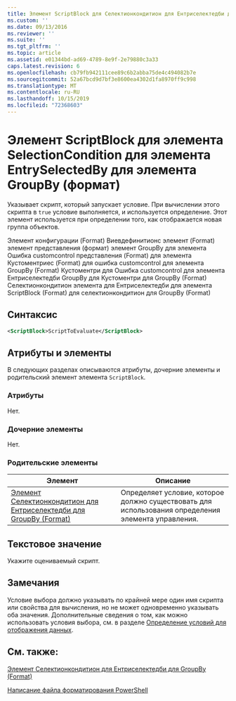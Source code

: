 ```yaml
---
title: Элемент ScriptBlock для Селектионкондитион для Ентриселектедби для GroupBy (Format) | Документация Майкрософт
ms.custom: ''
ms.date: 09/13/2016
ms.reviewer: ''
ms.suite: ''
ms.tgt_pltfrm: ''
ms.topic: article
ms.assetid: e01344bd-ad69-4789-8e9f-2e79880c3a33
caps.latest.revision: 6
ms.openlocfilehash: cb79fb942111cee89c6b2abba75de4c494082b7e
ms.sourcegitcommit: 52a67bcd9d7bf3e8600ea4302d1fa8970ff9c998
ms.translationtype: MT
ms.contentlocale: ru-RU
ms.lasthandoff: 10/15/2019
ms.locfileid: "72368603"
---
```

# <a name="scriptblock-element-for-selectioncondition-for-entryselectedby-for-groupby-format"></a>Элемент ScriptBlock для элемента SelectionCondition для элемента EntrySelectedBy для элемента GroupBy (формат)

Указывает скрипт, который запускает условие. При вычислении этого скрипта в `true` условие выполняется, и используется определение. Этот элемент используется при определении того, как отображается новая группа объектов.

Элемент конфигурации (Format) Виевдефинитионс элемент (Format) элемент представления (формат) элемент GroupBy для элемента Ошибка customcontrol представления (Format) для элемента Кустоментриес (Format) для ошибка customcontrol для элемента GroupBy (Format) Кустоментри для Ошибка customcontrol для элемента Ентриселектедби GroupBy для Кустоментри для GroupBy (Format) Селектионкондитион элемента для Ентриселектедби для элемента ScriptBlock (Format) для селектионкондитион для GroupBy (Format)

## <a name="syntax"></a>Синтаксис

```xml
<ScriptBlock>ScriptToEvaluate</ScriptBlock>
```

## <a name="attributes-and-elements"></a>Атрибуты и элементы

В следующих разделах описываются атрибуты, дочерние элементы и родительский элемент элемента `ScriptBlock`.

### <a name="attributes"></a>Атрибуты

Нет.

### <a name="child-elements"></a>Дочерние элементы

Нет.

### <a name="parent-elements"></a>Родительские элементы

|Элемент|Описание|
|-------------|-----------------|
|[Элемент Селектионкондитион для Ентриселектедби для GroupBy (Format)](./selectioncondition-element-for-entryselectedby-for-groupby-format.md)|Определяет условие, которое должно существовать для использования определения элемента управления.|

## <a name="text-value"></a>Текстовое значение

Укажите оцениваемый скрипт.

## <a name="remarks"></a>Замечания

Условие выбора должно указывать по крайней мере один имя скрипта или свойства для вычисления, но не может одновременно указывать оба значения. Дополнительные сведения о том, как можно использовать условия выбора, см. в разделе [Определение условий для отображения данных](./defining-conditions-for-displaying-data.md).

## <a name="see-also"></a>См. также:

[Элемент Селектионкондитион для Ентриселектедби для GroupBy (Format)](./selectioncondition-element-for-entryselectedby-for-groupby-format.md)

[Написание файла форматирования PowerShell](./writing-a-powershell-formatting-file.md)
